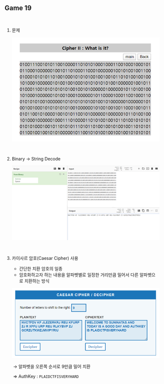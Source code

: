 ## Game 19

<br>

1. 문제

   ![1586958941377](./images/1586958941377.png)

<br>

2. Binary → String Decode

   ![1586958922996](./images/1586958922996.png)

<br>

3. 카이사르 암호(Caesar Cipher) 사용

   - 간단한 치환 암호의 일종
   - 암호화하고자 하는 내용을 알파벳별로 일정한 거리만큼 밀어서 다른 알파벳으로 치환하는 방식

   ![1586959620655](./images/1586959620655.png)

   ​	→ 알파벳을 오른쪽 순서로 9만큼 밀어 치환

   ​	⇒ AuthKey : `PLAIDCTFISVERYHARD`
